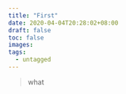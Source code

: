 ```yaml
---
title: "First"
date: 2020-04-04T20:28:02+08:00
draft: false
toc: false
images:
tags: 
  - untagged
---
```

> what
